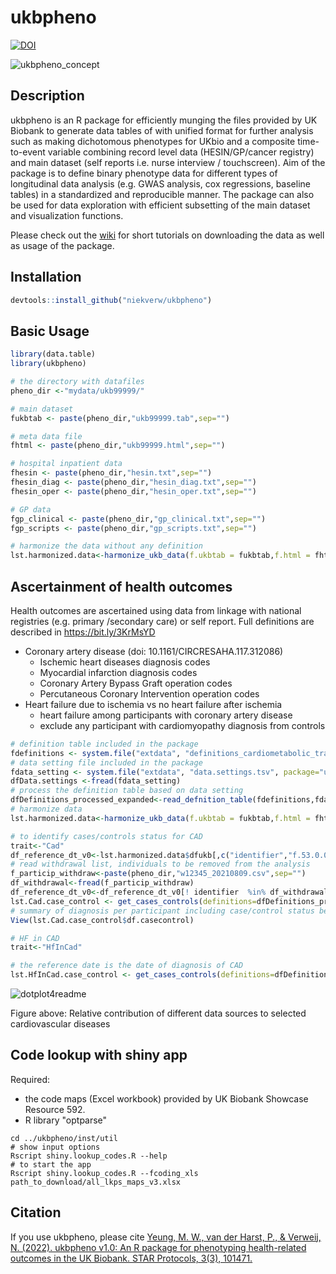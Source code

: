 # ukbpheno
[![DOI](https://zenodo.org/badge/241869442.svg)](https://zenodo.org/badge/latestdoi/241869442)


![ukbpheno_concept](https://user-images.githubusercontent.com/9621370/170734618-092b9fb3-3a3d-41c3-bcf9-8ccf83a4e860.jpg)


## Description
ukbpheno is an R package for efficiently munging the files provided by UK Biobank to generate data tables of with unified format for further analysis such as making dichotomous phenotypes for UKbio and a composite time-to-event variable combining record level data (HESIN/GP/cancer registry) and main dataset (self reports i.e. nurse interview / touchscreen). Aim of the package is to define binary phenotype data for different types of longitudinal data analysis (e.g. GWAS analysis, cox regressions, baseline tables) in a standardized and reproducible manner. The package can also be used for data exploration with efficient subsetting of the main dataset and visualization functions.

Please check out the [wiki](https://github.com/niekverw/ukbpheno/wiki) for short tutorials on downloading the data as well as usage of the package.

## Installation

```R 
devtools::install_github("niekverw/ukbpheno")
```


## Basic Usage

```R
library(data.table)
library(ukbpheno)

# the directory with datafiles
pheno_dir <-"mydata/ukb99999/"

# main dataset 
fukbtab <- paste(pheno_dir,"ukb99999.tab",sep="")

# meta data file
fhtml <- paste(pheno_dir,"ukb99999.html",sep="")

# hospital inpatient data
fhesin <- paste(pheno_dir,"hesin.txt",sep="")
fhesin_diag <- paste(pheno_dir,"hesin_diag.txt",sep="")
fhesin_oper <- paste(pheno_dir,"hesin_oper.txt",sep="")

# GP data
fgp_clinical <- paste(pheno_dir,"gp_clinical.txt",sep="")
fgp_scripts <- paste(pheno_dir,"gp_scripts.txt",sep="")

# harmonize the data without any definition
lst.harmonized.data<-harmonize_ukb_data(f.ukbtab = fukbtab,f.html = fhtml,f.gp_clinical = fgp_clinical,f.gp_scripts = fgp_scripts,f.hesin = fhesin,f.hesin_diag = fhesin_diag,f.hesin_oper=fhesin_oper,allow_missing_fields = TRUE)
```

## Ascertainment of health outcomes    
Health outcomes are ascertained using data from linkage with national registries (e.g. primary /secondary care) or self report. Full definitions are described in https://bit.ly/3KrMsYD

- Coronary artery disease (doi: 10.1161/CIRCRESAHA.117.312086) 
  - Ischemic heart diseases diagnosis codes 
  - Myocardial infarction diagnosis codes 
  - Coronary Artery Bypass Graft operation codes 
  - Percutaneous Coronary Intervention operation codes 
- Heart failure due to ischemia vs no heart failure after ischemia
    - heart failure among participants with coronary artery disease
    - exclude any participant with cardiomyopathy diagnosis from controls
  

```R
# definition table included in the package 
fdefinitions <- system.file("extdata", "definitions_cardiometabolic_traits.tsv", package="ukbpheno")
# data setting file included in the package
fdata_setting <- system.file("extdata", "data.settings.tsv", package="ukbpheno")
dfData.settings <-fread(fdata_setting)
# process the definition table based on data setting
dfDefinitions_processed_expanded<-read_defnition_table(fdefinitions,fdata_setting,dir.code.map=system.file("extdata", package="ukbpheno"))
# harmonize data
lst.harmonized.data<-harmonize_ukb_data(f.ukbtab = fukbtab,f.html = fhtml,dfDefinitions=dfDefinitions_processed_expanded,f.gp_clinical = fgp_clinical,f.gp_scripts = fgp_scripts,f.hesin = fhesin,f.hesin_diag = fhesin_diag,f.hesin_oper=fhesin_oper,allow_missing_fields = TRUE)

# to identify cases/controls status for CAD  
trait<-"Cad"
df_reference_dt_v0<-lst.harmonized.data$dfukb[,c("identifier","f.53.0.0")]
# read withdrawal list, individuals to be removed from the analysis
f_particip_withdraw<-paste(pheno_dir,"w12345_20210809.csv",sep="")
df_withdrawal<-fread(f_particip_withdraw)
df_reference_dt_v0<-df_reference_dt_v0[! identifier  %in% df_withdrawal$V1]
lst.Cad.case_control <- get_cases_controls(definitions=dfDefinitions_processed_expanded %>% filter(TRAIT==trait), lst.harmonized.data$lst.data,dfData.settings, df_reference_date=df_reference_dt_v0)
# summary of diagnosis per participant including case/control status before/after the reference date (baseline visit) as well as the corresponding time-to-event information
View(lst.Cad.case_control$df.casecontrol)

# HF in CAD
trait<-"HfInCad"

# the reference date is the date of diagnosis of CAD
lst.HfInCad.case_control <- get_cases_controls(definitions=dfDefinitions_processed_expanded %>% filter(TRAIT==trait), lst.harmonized.data$lst.data,dfData.settings, vct.identifiers=df_reference_dt_v0$identifier)
```


![dotplot4readme](https://user-images.githubusercontent.com/9621370/151220378-1ade1fa5-8e38-469e-9b9d-aa74138b8be0.png)

Figure above: Relative contribution of different data sources to selected cardiovascular diseases


## Code lookup with shiny app 
Required:
- the code maps (Excel workbook) provided by UK Biobank Showcase Resource 592. 
- R library "optparse" 

```shell
cd ../ukbpheno/inst/util
# show input options 
Rscript shiny.lookup_codes.R --help
# to start the app
Rscript shiny.lookup_codes.R --fcoding_xls path_to_download/all_lkps_maps_v3.xlsx
```



## Citation
If you use ukbpheno, please cite [Yeung, M. W., van der Harst, P., & Verweij, N. (2022). ukbpheno v1.0: An R package for phenotyping health-related outcomes in the UK Biobank. STAR Protocols, 3(3), 101471.](https://star-protocols.cell.com/protocols/1733#article-info)
